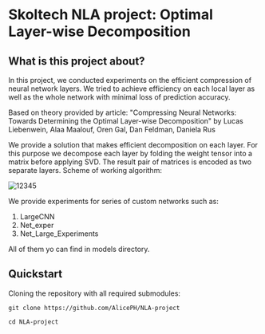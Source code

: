 Skoltech NLA project: Optimal Layer-wise Decomposition
===================================

## What is this project about?

In this project, we conducted experiments on the efficient compression of neural network layers. We tried to achieve efficiency on each local layer as well as the whole network with minimal loss of prediction accuracy.

Based on theory provided by article: "Compressing Neural Networks: Towards Determining the Optimal Layer-wise Decomposition" by Lucas Liebenwein,  Alaa Maalouf, Oren Gal, Dan Feldman, Daniela Rus

We provide a solution that makes efficient decomposition on each layer. For this purpose we decompose each layer by folding the weight tensor into a matrix before applying SVD. The result pair of matrices is encoded as two separate layers. Scheme of working algorithm:


![12345](https://user-images.githubusercontent.com/98256321/209001199-c33f97e5-c5df-4975-9bf3-771f2cbf5cbb.png)

We provide experiments for series of custom networks such as:
1) LargeCNN
2) Net_exper
3) Net_Large_Experiments

All of them yo can find in models directory.

## Quickstart

Cloning the repository with all required submodules:

    git clone https://github.com/AlicePH/NLA-project

    cd NLA-project




